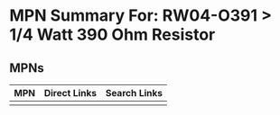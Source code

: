 



# MPN Summary For: RW04-O391 > 1/4 Watt 390 Ohm Resistor

## MPNs
  

|MPN|Direct Links|Search Links|
| :--- | :--- | :--- |
||||

